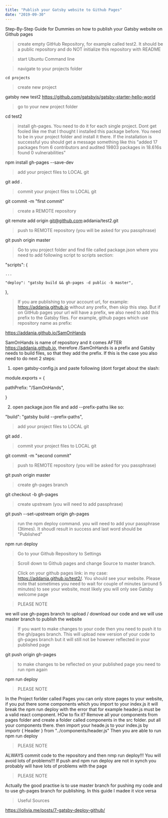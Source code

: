 ```yaml
---
title: "Publish your Gatsby website to Github Pages"
date: "2019-09-30"
---
```


Step-By-Step Guide for Dummies on how to publish your Gatsby website on Github pages

> create empty GitHub Repository, for example called test2. It should be a public repository and do NOT initialize this repository with README

> start Ubuntu Command line

> navigate to your projects folder

  <code>cd projects</code>

>create new project

gatsby new test2 https://github.com/gatsbyjs/gatsby-starter-hello-world

> go to your new project folder

cd test2

> install gh-pages. You need to do it for each single project. Dont get fooled like me that I thought I installed this package before. You need to be in your project folder and install it there. If the installation is successful you should get a message something like this "added 17 packages from 6 contributors and audited 19803 packages in 18.616s found 0 vulnerabilities"

npm install gh-pages --save-dev

> add your project files to  LOCAL git

git add .

> commit your project files to LOCAL git

git commit -m "first commit"

> create a REMOTE repository

git remote add origin git@github.com:addania/test2.git 

> push to REMOTE repository (you will be asked for you passphrase)

git push origin master

> Go to you project folder and find file called package.json where you need to add following script to scripts section:

"scripts": {

    ...

    "deploy": "gatsby build && gh-pages -d public -b master",

  },

> If you are publishing to your account url, for example: https://addania.github.io without any prefix, then skip this step. But if on GitHub pages your url will have a prefix, we also need to add this prefix to the Gatsby files. For example, github pages which use repository name as prefix:

https://addania.github.io/SamOnHands

SamOnHands is name of repository and it comes AFTER  https://addania.github.io, therefore /SamOnHands is a prefix and Gatsby needs to build files, so that they add the prefix. If this is the case you also need to do next 2 steps:

1) open gatsby-config.js and paste following (dont forget about the slash:

module.exports = {

pathPrefix: "/SamOnHands",

}

2) open package.json file and add --prefix-paths like so:

"build": "gatsby build --prefix-paths",


> add your project files to LOCAL git

git add .

> commit your project files to LOCAL git

git commit -m "second commit"

> push to REMOTE repository (you will be asked for you passphrase)

git push origin master

> create gh-pages branch

git checkout -b gh-pages

> create upstream (you will need to add passphrase)

git push --set-upstream origin gh-pages

> run the npm deploy command. you will need to add your passphrase (3times). It shoudl result in success and last word should be "Published"

npm run deploy

> Go to your Github Repository to Settings

> Scroll down to Github pages and change Source to master branch.

> Click on your github pages link: in my case: https://addania.github.io/test2/. You should see your website. Please note that sometimes you need to wait for couple of minutes (around 5 minutes) to see your website, most likely you will only see Gatsby welcome page

> PLEASE NOTE

we will use gh-pages branch to upload / download our code and we will use master branch to publish the website

> If you want to make changes to your code then you need to push it to the gh/pages branch. This will upload new version of your code to gh-pages branch but it will still not be however reflected in your published page

git push origin gh-pages

> to make changes to be reflected on your published page you need to run npm again

npm run deploy

> PLEASE NOTE

In the Project forlder called Pages you can only store pages to your website, if you put there some components which you import to your index.js it will break the npm run deploy with the error that for example header.js must be a valid react component. HOw to fix it? Remove all your components from pages folder and create a folder called components in the src folder. put all your components there. then import your heade.js to your index.js by importr { Header } from "../components/header.js" Then you are able to run npm run deploy

> PLEASE NOTE

ALWAYS commit code to the repository and then nmp run deploy!!! You will avoid lots of problems!!! If push and npm run deploy are not in synch you probably will have lots of problems with the page

> PLEASE NOTE

Actually the good practise is to use master branch for pushing my code and to use gh-pages branch for publishing. In this guide I madee it vice versa

>Useful Sources

https://iolivia.me/posts/7-gatsby-deploy-github/

